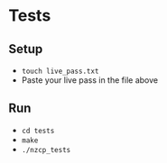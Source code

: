 # Tests

## Setup
- `touch live_pass.txt`
- Paste your live pass in the file above

## Run
- `cd tests`
- `make`
- `./nzcp_tests`